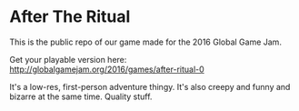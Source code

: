 # After The Ritual

This is the public repo of our game made for the 2016 Global Game Jam.

Get your playable version here: http://globalgamejam.org/2016/games/after-ritual-0

It's a low-res, first-person adventure thingy. It's also creepy and funny and bizarre at the same time. Quality stuff.
